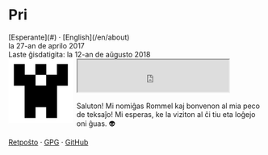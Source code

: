 Pri
===

<div class="center">[Esperante](#) · [English](/en/about)</div>
<div class="center">la 27-an de aprilo 2017</div>
<div class="center">Laste ĝisdatigita: la 12-an de aŭgusto 2018</div>

<img style="margin-right: 0.5em; margin-bottom: 0.5em;" src="/bil/identicon.png" alt="identicon.png" title="Ve!" align="left" />

<div class="center">
<iframe src="https://drive.google.com/file/d/1cv8b6eqCBTI6IhxJLxj-HkzP2GMxxXnh/preview" height="64"></iframe>
</div>

Saluton! Mi nomiĝas Rommel kaj bonvenon al mia peco de teksaĵo! Mi esperas, ke la viziton al ĉi tiu
eta loĝejo oni ĝuas. 👽

[Retpoŝto](mailto:ebzzry@ebzzry.io) · [GPG](/dat/ebzzry.pub.asc) · [GitHub](https://github.com/ebzzry)
